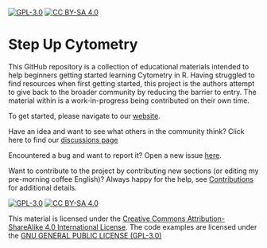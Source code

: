 
[![GPL-3.0][gpl3-shield]][gpl3]
[![CC BY-SA 4.0][cc-by-sa-shield]][cc-by-sa]


# Step Up Cytometry

This GitHub repository is a collection of educational materials intended to help beginners getting started learning Cytometry in R. Having struggled to find resources when first getting started, this project is the authors attempt to give back to the broader community by reducing the barrier to entry. The material within is a work-in-progress being contributed on their own time.

To get started, please navigate to our [website](https://stepupcytometry.github.io/index).

Have an idea and want to see what others in the community think? Click here to find our [discussions page](https://github.com/StepUpCytometry/StepUpCytometry.github.io/discussions)

Encountered a bug and want to report it? Open a new issue [here](https://github.com/StepUpCytometry/StepUpCytometry.github.io/issues). 

Want to contribute to the project by contributing new sections (or editing my pre-morning coffee English)? Always happy for the help, see [Contributions]() for additional details. 


[![GPL-3.0][gpl3-image]][gpl3]
[![CC BY-SA 4.0][cc-by-sa-image]][cc-by-sa]


This material is licensed under the [Creative Commons Attribution-ShareAlike 4.0 International License][cc-by-sa].
The code examples are licensed under the [GNU GENERAL PUBLIC LICENSE (GPL-3.0)]()



[cc-by-sa]: http://creativecommons.org/licenses/by-sa/4.0/
[cc-by-sa-image]: https://licensebuttons.net/l/by-sa/4.0/88x31.png
[cc-by-sa-shield]: https://img.shields.io/badge/License-CC%20BY--SA%204.0-lightgrey.svg
[gpl3]: https://www.gnu.org/licenses/gpl-3.0.en.html
[gpl3-image]: https://www.gnu.org/graphics/gplv3-88x31.png
[gpl3-shield]: https://img.shields.io/badge/license-GPLv3-blue

